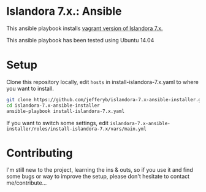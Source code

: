 # Islandora 7.x.: Ansible

This ansible playbook installs [vagrant version of Islandora 7.x.](https://github.com/Islandora-Labs/islandora_vagrant)

This ansible playbook has been tested using Ubuntu 14.04

# Setup

Clone this repository locally, edit `hosts` in install-islandora-7.x.yaml to where you want to install.

```bash
git clone https://github.com/jefferyb/islandora-7.x-ansible-installer.git
cd islandora-7.x-ansible-installer
ansible-playbook install-islandora-7.x.yaml
```

If you want to switch some settings, edit `islandora-7.x-ansible-installer/roles/install-islandora-7.x/vars/main.yml`

# Contributing

I'm still new to the project, learning the ins & outs, so if you use it and find some bugs or way to improve the setup,
please don't hesitate to contact me/contribute...
